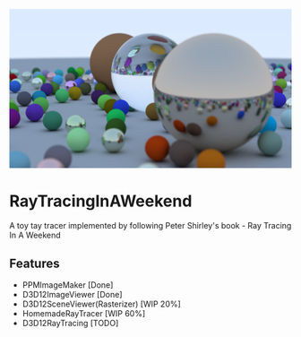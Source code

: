 ![Alt text](https://github.com/ByeDream/RayTracingInAWeekend/blob/master/title.png)

# RayTracingInAWeekend
A toy tay tracer implemented by following Peter Shirley's book - Ray Tracing In A Weekend

## Features

* PPMImageMaker							[Done]
* D3D12ImageViewer						[Done]
* D3D12SceneViewer(Rasterizer)			[WIP 20%]
* HomemadeRayTracer						[WIP 60%]
* D3D12RayTracing						[TODO]